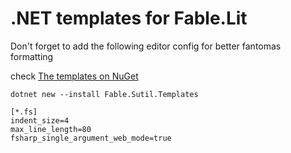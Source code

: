 # .NET templates for Fable.Lit

Don't forget to add the following editor config for better fantomas formatting

check [The templates on NuGet](https://www.nuget.org/packages/Fable.Lit.Templates)

`dotnet new --install Fable.Sutil.Templates`

```editorconfig
[*.fs]
indent_size=4
max_line_length=80
fsharp_single_argument_web_mode=true
```

